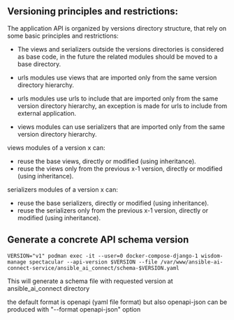 
## Versioning principles and restrictions:

The application API is organized by versions directory structure, that rely on some basic principles and restrictions:

- The views and serializers outside the versions directories is considered as base code,
in the future the related modules should be moved to a base directory.

- urls modules use views that are imported only from the same version directory hierarchy.
- urls modules use urls to include that are imported only from the same version directory hierarchy,
an exception is made for urls to include from external application.

- views modules can use serializers that are imported only from the same version directory hierarchy.

views modules of a version x can:
- reuse the base views, directly or modified (using inheritance).
- reuse the views only from the previous x-1 version, directly or modified (using inheritance).

serializers modules of a version x can:
- reuse the base serializers, directly or modified (using inheritance).
- reuse the serializers only from the previous x-1 version, directly or modified (using inheritance).

## Generate a concrete API schema version

```commandline
VERSION="v1" podman exec -it --user=0 docker-compose-django-1 wisdom-manage spectacular --api-version $VERSION --file /var/www/ansible-ai-connect-service/ansible_ai_connect/schema-$VERSION.yaml
```
This will generate a schema file with requested version at ansible_ai_connect directory

the default format is openapi (yaml file format)
but also openapi-json can be produced with "--format openapi-json" option
